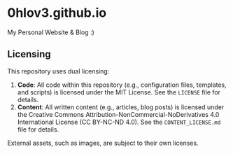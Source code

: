 # 0hlov3.github.io
My Personal Website &amp; Blog :)

## Licensing

This repository uses dual licensing:

1. **Code**: All code within this repository (e.g., configuration files, templates, and scripts) is licensed under the MIT License. See the `LICENSE` file for details.
2. **Content**: All written content (e.g., articles, blog posts) is licensed under the Creative Commons Attribution-NonCommercial-NoDerivatives 4.0 International License (CC BY-NC-ND 4.0). See the `CONTENT_LICENSE.md` file for details.

External assets, such as images, are subject to their own licenses.
